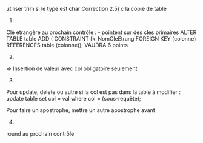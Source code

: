 utiliser trim si le type est char
Correction 2.5) c la copie de table


1.
Clé étrangère au prochain contrôle :
	- pointent sur des clés primaires
ALTER TABLE table ADD
(
	CONSTRAINT fk_NomCleEtrang
		FOREIGN KEY (colonne)
			REFERENCES table (colonne));
VAUDRA 6 points

2.
=> Insertion de valeur avec col obligatoire seulement

3.
Pour update, delete ou autre si la col est pas dans la table à modifier :
update table set col = val where col = (sous-requête);

Pour faire un apostrophe, mettre un autre apostrophe avant

4.
round au prochain contrôle